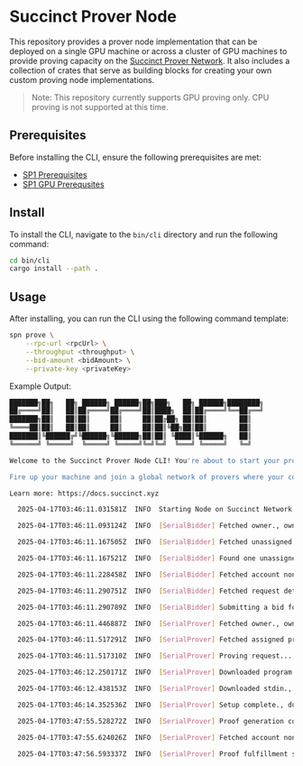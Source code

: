 # Succinct Prover Node

This repository provides a prover node implementation that can be deployed on a single GPU machine 
or across a cluster of GPU machines to provide proving capacity on the [Succinct Prover Network](https://docs.succinct.xyz/docs/network/introduction). It 
also includes a collection of crates that serve as building blocks for creating your own custom 
proving node implementations.

> Note: This repository currently supports GPU proving only. CPU proving is not supported at this time.

## Prerequisites

Before installing the CLI, ensure the following prerequisites are met:

- [SP1 Prerequisites](https://docs.succinct.xyz/docs/sp1/getting-started/install)
- [SP1 GPU Prerequsites](https://docs.succinct.xyz/docs/sp1/generating-proofs/hardware-acceleration)

## Install

To install the CLI, navigate to the `bin/cli` directory and run the following command:

```sh
cd bin/cli
cargo install --path .
```

## Usage

After installing, you can run the CLI using the following command template:

```sh
spn prove \
    --rpc-url <rpcUrl> \
    --throughput <throughput> \
    --bid-amount <bidAmount> \
    --private-key <privateKey>
```

Example Output:

```sh
███████╗██╗   ██╗ ██████╗ ██████╗██╗███╗   ██╗ ██████╗████████╗
██╔════╝██║   ██║██╔════╝██╔════╝██║████╗  ██║██╔════╝╚══██╔══╝
███████╗██║   ██║██║     ██║     ██║██╔██╗ ██║██║        ██║   
╚════██║██║   ██║██║     ██║     ██║██║╚██╗██║██║        ██║   
███████║╚██████╔╝╚██████╗╚██████╗██║██║ ╚████║╚██████╗   ██║   
╚══════╝ ╚═════╝  ╚═════╝ ╚═════╝╚═╝╚═╝  ╚═══╝ ╚═════╝   ╚═╝   

Welcome to the Succinct Prover Node CLI! You're about to start your proving journey.

Fire up your machine and join a global network of provers where your compute helps prove the world's software. 

Learn more: https://docs.succinct.xyz

  2025-04-17T03:46:11.031581Z  INFO  Starting Node on Succinct Network..., wallet: 0x07770d0CfB05D66c3397842C1e2d90DD434820b0, rpc: https://rpc.testnet-private.succinct.xyz, throughput: 895350, bid_amount: 1, s3_bucket: spn-artifacts-testnet-private, s3_region: us-east-2

  2025-04-17T03:46:11.093124Z  INFO  [SerialBidder] Fetched owner., owner: 07770d0cfb05d66c3397842c1e2d90dd434820b0

  2025-04-17T03:46:11.167505Z  INFO  [SerialBidder] Fetched unassigned proof requests., count: 1

  2025-04-17T03:46:11.167521Z  INFO  [SerialBidder] Found one unassigned request to bid on.

  2025-04-17T03:46:11.228458Z  INFO  [SerialBidder] Fetched account nonce., nonce: 442

  2025-04-17T03:46:11.290751Z  INFO  [SerialBidder] Fetched request details., request_id: 4092742637e0d16097b16d1cb0871eda2f30c6dadc391a73f67d15aed16c9a03, vk_hash: 0018b32c74d38cdbbcf62bd30414e413fdd5553ed5d33e9ea432a11d6d7ebcf8, version: sp1-v4.0.0-rc.3, mode: 1, strategy: 3, requester: 444a83fddbc650179cd02266d43f4a8d85fb1d84, tx_hash: 53dea9179e8bf88a56396a90764b3d6ce0f4b4508b12dd8b08c2bff4e84ef1b2, program_uri: s3://spn-artifacts-testnet-private/programs/artifact_01jqz2b9h3e788fmy6bds8vehr, stdin_uri: s3://spn-artifacts-testnet-private/stdins/artifact_01js0xn3knefrah22873pxwp0s, cycle_limit: 1249, created_at: 1744861564, created_at_utc: 2025-04-17 03:46:04 UTC, deadline: 1744861864, deadline_utc: 2025-04-17 03:51:04 UTC, remaining_time: 293, remaining_time_minutes: 4, remaining_time_seconds: 53, required_time: 0, required_time_minutes: 0, required_time_seconds: 0

  2025-04-17T03:46:11.290789Z  INFO  [SerialBidder] Submitting a bid for request, request_id: 4092742637e0d16097b16d1cb0871eda2f30c6dadc391a73f67d15aed16c9a03, bid_amount: 1

  2025-04-17T03:46:11.446887Z  INFO  [SerialProver] Fetched owner., owner: 07770d0cfb05d66c3397842c1e2d90dd434820b0

  2025-04-17T03:46:11.517291Z  INFO  [SerialProver] Fetched assigned proof requests., count: 1

  2025-04-17T03:46:11.517310Z  INFO  [SerialProver] Proving request..., request_id: 42a7e4cda5da3cd6372919cf98e4241163b642ec8f2310655e9f72193caa4212, vk_hash: 006a6605490f749d015f23676d09aab60bc2e3704edec852425795e0b4e2a530, version: sp1-v4.0.0-rc.3, mode: 2, strategy: 3, requester: 444a83fddbc650179cd02266d43f4a8d85fb1d84, tx_hash: 7ee5f447e66d0b87f231e981049f461fb27e519680de8b1084368362bff96cf1, program_uri: s3://spn-artifacts-testnet-private/programs/artifact_01jqz2ccptfp8t9gm2jnqvcx66, stdin_uri: s3://spn-artifacts-testnet-private/stdins/artifact_01js0xeamxekgtm03cgydagjg4, cycle_limit: 500000000, created_at: 1744861342, created_at_utc: 2025-04-17 03:42:22 UTC, deadline: 1744863142, deadline_utc: 2025-04-17 04:12:22 UTC

  2025-04-17T03:46:12.250171Z  INFO  [SerialProver] Downloaded program., program_size: 6028848, artifact_id: 61727469666163745f30316a717a32636370746670387439676d326a6e717663783636

  2025-04-17T03:46:12.438153Z  INFO  [SerialProver] Downloaded stdin., stdin_size: 3907629, artifact_id: 61727469666163745f30316a73307865616d78656b67746d30336367796461676a6734

  2025-04-17T03:46:14.352536Z  INFO  [SerialProver] Setup complete., duration: 1.91431943

  2025-04-17T03:47:55.528272Z  INFO  [SerialProver] Proof generation complete., duration: 103.090057557

  2025-04-17T03:47:55.624026Z  INFO  [SerialProver] Fetched account nonce., nonce: 443

  2025-04-17T03:47:56.593337Z  INFO  [SerialProver] Proof fulfillment submitted., request_id: 42a7e4cda5da3cd6372919cf98e4241163b642ec8f2310655e9f72193caa4212, proof_size: 1477239
```